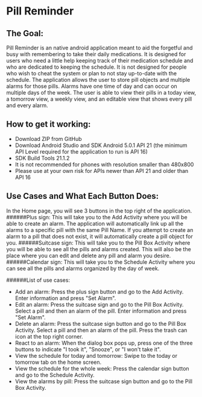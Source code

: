 Pill Reminder
===

The Goal:
---
Pill Reminder is an native android application meant to aid the forgetful and busy with remembering to take their daily medications. It is designed for users who need a little help keeping track of their medication schedule and who are dedicated to keeping the schedule. It is not designed for people who wish to cheat the system or plan to not stay up-to-date with the schedule. The application allows the user to store pill objects and multiple alarms for those pills. Alarms have one time of day and can occur on multiple days of the week. The user is able to view their pills in a today view, a tomorrow view, a weekly view, and an editable view that shows every pill and every alarm.

How to get it working:
---
- Download ZIP from GitHub
- Download Android Studio and SDK Android 5.0.1 API 21 (the minimum API Level required for the application to run is API 16)
- SDK Build Tools 21.1.2
- It is not recommended for phones with resolution smaller than 480x800
- Please use at your own risk for APIs newer than API 21 and older than API 16

Use Cases and What Each Button Does:
---
In the Home page, you will see 3 buttons in the top right of the application.
######Plus sign: 
This will take you to the Add Activity where you will be able to create an alarm. The application will automatically link up all the alarms to a specific pill with the same Pill Name. If you attempt to create an alarm to a pill that does not exist, it will automatically create a pill object for you.
######Suitcase sign: 
This will take you to the Pill Box Activity where you will be able to see all the pills and alarms created. This will also be the place where you can edit and delete any pill and alarm you desire.
######Calendar sign: 
This will take you to the Schedule Activity where you can see all the pills and alarms organized by the day of week.

######List of use cases:
- Add an alarm: Press the plus sign button and go to the Add Activity. Enter information and press "Set Alarm".
- Edit an alarm: Press the suitcase sign and go to the Pill Box Activity. Select a pill and then an alarm of the pill. Enter information and press "Set Alarm".
- Delete an alarm: Press the suitcase sign button and go to the Pill Box Activity. Select a pill and then an alarm of the pill. Press the trash can icon at the top right corner.
- React to an alarm: When the dialog box pops up, press one of the three buttons to indicate "I took it", "Snooze", or "I won't take it".
- View the schedule for today and tomorrow: Swipe to the today or tomorrow tab on the home screen.
- View the schedule for the whole week: Press the calendar sign button and go to the Schedule Activity.
- View the alarms by pill: Press the suitcase sign button and go to the Pill Box Activity.
